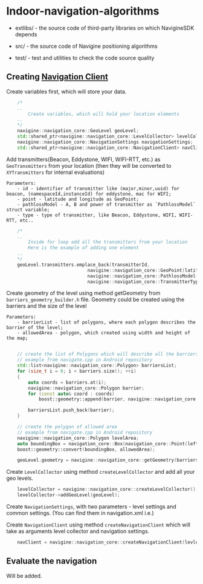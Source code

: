 Indoor-navigation-algorithms
============================

* extlibs/ - the source code of third-party libraries on which NavigineSDK depends

* src/ - the source code of Navigine positioning algorithms

* test/ - test and utilities to check the code source quality

## Creating [Navigation Client](/navigation-core/include/navigation_client.h)

Create variables first, which will store your data.
```c++
    /*
    ..
        Create variables, which will hold your location elements
    ..
    */ 
    navigine::navigation_core::GeoLevel geoLevel;
    std::shared_ptr<navigine::navigation_core::LevelCollector> levelCollector;
    navigine::navigation_core::NavigationSettings navigationSettings;
    std::shared_ptr<navigine::navigation_core::NavigationClient> navClient;
```

Add transmitters(Beacon, Eddystone, WIFI, WIFI-RTT, etc.) as `GeoTransmitters` from your location (then they will be converted to `XYTransmitters` for internal evaluations)
    
    Parameters:
        - id - identifier of transmitter like (major,minor,uuid) for beacon, (namespaceId,instanceId) for eddystone, mac for WIFI;
        - point - latitude and longitude as GeoPoint;
        - pathlossModel - A, B and power of transmitter as `PathlossModel` struct variable;
        - type - type of transmitter, like Beacon, Eddystone, WIFI, WIFI-RTT, etc..

```c++
    /*
    ..
        Inside for loop add all the transmitters from your location
        Here is the example of adding one element
    ..
    */
    geoLevel.transmitters.emplace_back(transmitterId,
                              navigine::navigation_core::GeoPoint(latitude, longitude),
                              navigine::navigation_core::PathlossModel{A, B, power},
                              navigine::navigation_core::TransmitterType::BEACON);

```

Create geometry of the level using method getGeometry from `barriers_geometry_builder.h` file. Geometry could be created using the barriers and the size of the level
    
    Parameters:
        - barrierList - list of polygons, where each polygon describes the barrier of the level;
        - allowedArea - polygon, which created using width and height of the map;

```c++

    // create the list of Polygons which will describe all the barriers
    // example from navigate.cpp in Android repository
    std::list<navigine::navigation_core::Polygon> barriersList;
    for (size_t i = 0; i < barriers.size(); ++i)
    {
        auto coords = barriers.at(i);
        navigine::navigation_core::Polygon barrier;
        for (const auto& coord : coords)
            boost::geometry::append(barrier, navigine::navigation_core::Point(coord.first, coord.second));

        barriersList.push_back(barrier);
    }

    // create the polygon of allowed area
    // example from navigate.cpp in Android repository
    navigine::navigation_core::Polygon levelArea;
    auto boundingBox = navigation_core::Box(navigation_core::Point(leftMin.latitude, leftMin.longitude), navigation_core::Point(rightMax.latitude, rightMax.longitude));
    boost::geometry::convert(boundingBox, allowedArea);

    geoLevel.geometry = navigine::navigation_core::getGeometry(barriersList, levelArea);
```

Create `LevelCollector` using method `createLevelCollector` and add all your geo levels.

```c++
    levelCollector = navigine::navigation_core::createLevelCollector();
    levelCollector->addGeoLevel(geoLevel);
```

Create `NavigationSettings`, with two parameters - level settings and common settings. (You can find them in navigation.xml i.e.)

Create `NavigationClient` using method `createNavigationClient` which will take as arguments level collector and navigation settings.

```c++
    navClient = navigine::navigation_core::createNavigationClient(levleCollector, navigationSettings);
```

## Evaluate the navigation

Will be added.

